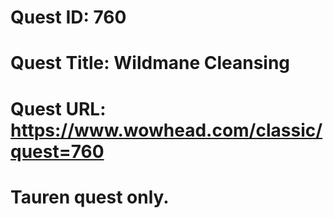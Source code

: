 # Quest ID: 760
# Quest Title: Wildmane Cleansing
# Quest URL: https://www.wowhead.com/classic/quest=760
# Tauren quest only.